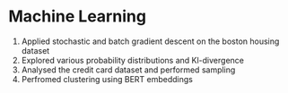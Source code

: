 # Machine Learning
1. Applied stochastic and batch gradient descent on the boston housing dataset
2. Explored various probability distributions and Kl-divergence
3. Analysed the credit card dataset and performed sampling
4. Perfromed clustering using BERT embeddings
